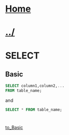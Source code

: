 # [Home](/)
# [../](../)
  
# SELECT  
## Basic
```sql
SELECT column1,column2,...
FROM table_name;
```
and
```sql
SELECT * FROM table_name;
```

#
#
#
#
#

#
#
#

#
#
#
#
#

##
[to_Basic](#Basic)
